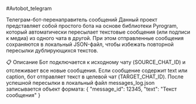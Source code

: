 #Avtobot_telegram

Телеграм-бот-перенаправитель сообщений
Данный проект представляет собой простого бота на основе библиотеки Pyrogram, который автоматически пересылает текстовые сообщения (или подписи к медиа) из одного чата в другой. При этом отправленные сообщения сохраняются в локальный JSON-файл, чтобы избежать повторной пересылки дублирующихся текстов.

📋 Описание
Бот подключается к исходному чату (SOURCE_CHAT_ID) и отслеживает все новые сообщения.
Если сообщение содержит text или caption, бот отправляет текст в целевой чат (TARGET_CHAT_ID).
После успешной пересылки в локальный файл messages_log.json записывается объект формата:
{
  "message_id": 12345,
  "text": "Текст сообщения"
}
